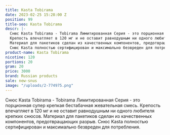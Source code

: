 ```yaml
---
title: Kasta Tobirama
date: 2023-02-25 15:28:00 Z
position: 99
title-seo: Kasta Tobirama
descr: |-
  Снюс Kasta Tobirama - Tobirama Лимитированная Серия - это порционная супер крепкая бестабачная жевательная смесь.
  Крепость впечатляет в 120 мг и не оставит равнодушным ни одного любителя крепких снюсов.
  Материал для пакетиков сделан из качественных компонентов, предотвращающих разрыв.
  Снюс Kasta полностью сертифицирован и максимально безвреден для потребления.
product-name: Kasta Tobirama
nicotine: 120
portions: 20
gram: 20
price: 3000
brand: Russian products
sale: new-snus
image: "/uploads/2-774975.png"
---
```


Снюс Kasta Tobirama - Tobirama Лимитированная Серия - это порционная супер крепкая бестабачная жевательная смесь.
Крепость впечатляет в 120 мг и не оставит равнодушным ни одного любителя крепких снюсов.
Материал для пакетиков сделан из качественных компонентов, предотвращающих разрыв.
Снюс Kasta полностью сертифицирован и максимально безвреден для потребления.